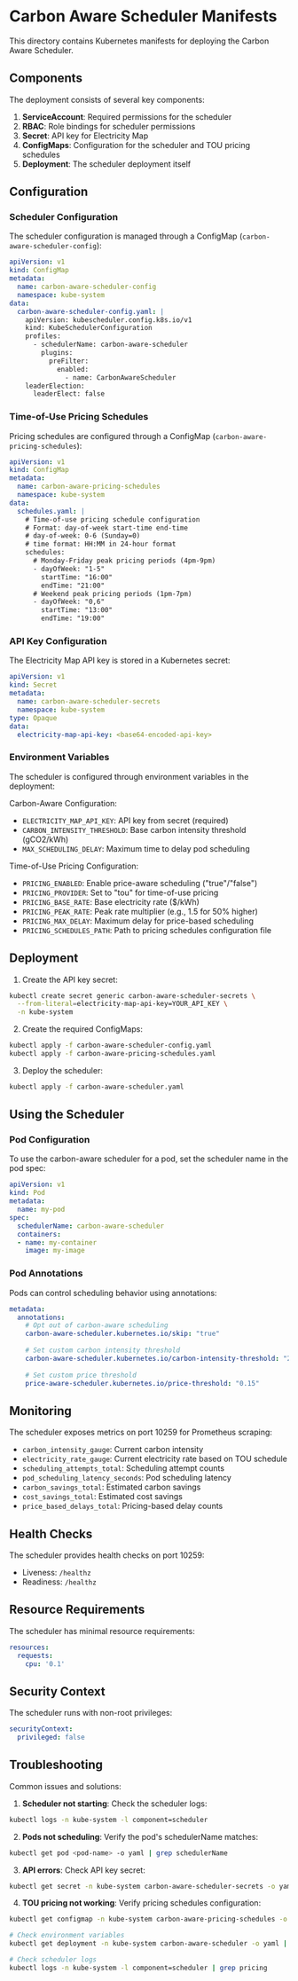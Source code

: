 # Carbon Aware Scheduler Manifests

This directory contains Kubernetes manifests for deploying the Carbon Aware Scheduler.

## Components

The deployment consists of several key components:

1. **ServiceAccount**: Required permissions for the scheduler
2. **RBAC**: Role bindings for scheduler permissions
3. **Secret**: API key for Electricity Map
4. **ConfigMaps**: Configuration for the scheduler and TOU pricing schedules
5. **Deployment**: The scheduler deployment itself

## Configuration

### Scheduler Configuration

The scheduler configuration is managed through a ConfigMap (`carbon-aware-scheduler-config`):

```yaml
apiVersion: v1
kind: ConfigMap
metadata:
  name: carbon-aware-scheduler-config
  namespace: kube-system
data:
  carbon-aware-scheduler-config.yaml: |
    apiVersion: kubescheduler.config.k8s.io/v1
    kind: KubeSchedulerConfiguration
    profiles:
      - schedulerName: carbon-aware-scheduler
        plugins:
          preFilter:
            enabled:
              - name: CarbonAwareScheduler
    leaderElection:
      leaderElect: false
```

### Time-of-Use Pricing Schedules

Pricing schedules are configured through a ConfigMap (`carbon-aware-pricing-schedules`):

```yaml
apiVersion: v1
kind: ConfigMap
metadata:
  name: carbon-aware-pricing-schedules
  namespace: kube-system
data:
  schedules.yaml: |
    # Time-of-use pricing schedule configuration
    # Format: day-of-week start-time end-time
    # day-of-week: 0-6 (Sunday=0)
    # time format: HH:MM in 24-hour format
    schedules:
      # Monday-Friday peak pricing periods (4pm-9pm)
      - dayOfWeek: "1-5"
        startTime: "16:00"
        endTime: "21:00"
      # Weekend peak pricing periods (1pm-7pm)
      - dayOfWeek: "0,6" 
        startTime: "13:00"
        endTime: "19:00"
```

### API Key Configuration

The Electricity Map API key is stored in a Kubernetes secret:

```yaml
apiVersion: v1
kind: Secret
metadata:
  name: carbon-aware-scheduler-secrets
  namespace: kube-system
type: Opaque
data:
  electricity-map-api-key: <base64-encoded-api-key>
```

### Environment Variables

The scheduler is configured through environment variables in the deployment:

Carbon-Aware Configuration:
- `ELECTRICITY_MAP_API_KEY`: API key from secret (required)
- `CARBON_INTENSITY_THRESHOLD`: Base carbon intensity threshold (gCO2/kWh)
- `MAX_SCHEDULING_DELAY`: Maximum time to delay pod scheduling

Time-of-Use Pricing Configuration:
- `PRICING_ENABLED`: Enable price-aware scheduling ("true"/"false")
- `PRICING_PROVIDER`: Set to "tou" for time-of-use pricing
- `PRICING_BASE_RATE`: Base electricity rate ($/kWh)
- `PRICING_PEAK_RATE`: Peak rate multiplier (e.g., 1.5 for 50% higher)
- `PRICING_MAX_DELAY`: Maximum delay for price-based scheduling
- `PRICING_SCHEDULES_PATH`: Path to pricing schedules configuration file

## Deployment

1. Create the API key secret:
```bash
kubectl create secret generic carbon-aware-scheduler-secrets \
  --from-literal=electricity-map-api-key=YOUR_API_KEY \
  -n kube-system
```

2. Create the required ConfigMaps:
```bash
kubectl apply -f carbon-aware-scheduler-config.yaml
kubectl apply -f carbon-aware-pricing-schedules.yaml
```

3. Deploy the scheduler:
```bash
kubectl apply -f carbon-aware-scheduler.yaml
```

## Using the Scheduler

### Pod Configuration

To use the carbon-aware scheduler for a pod, set the scheduler name in the pod spec:

```yaml
apiVersion: v1
kind: Pod
metadata:
  name: my-pod
spec:
  schedulerName: carbon-aware-scheduler
  containers:
  - name: my-container
    image: my-image
```

### Pod Annotations

Pods can control scheduling behavior using annotations:

```yaml
metadata:
  annotations:
    # Opt out of carbon-aware scheduling
    carbon-aware-scheduler.kubernetes.io/skip: "true"
    
    # Set custom carbon intensity threshold
    carbon-aware-scheduler.kubernetes.io/carbon-intensity-threshold: "250.0"
    
    # Set custom price threshold
    price-aware-scheduler.kubernetes.io/price-threshold: "0.15"
```

## Monitoring

The scheduler exposes metrics on port 10259 for Prometheus scraping:

- `carbon_intensity_gauge`: Current carbon intensity
- `electricity_rate_gauge`: Current electricity rate based on TOU schedule
- `scheduling_attempts_total`: Scheduling attempt counts
- `pod_scheduling_latency_seconds`: Pod scheduling latency
- `carbon_savings_total`: Estimated carbon savings
- `cost_savings_total`: Estimated cost savings
- `price_based_delays_total`: Pricing-based delay counts

## Health Checks

The scheduler provides health checks on port 10259:
- Liveness: `/healthz`
- Readiness: `/healthz`

## Resource Requirements

The scheduler has minimal resource requirements:
```yaml
resources:
  requests:
    cpu: '0.1'
```

## Security Context

The scheduler runs with non-root privileges:
```yaml
securityContext:
  privileged: false
```

## Troubleshooting

Common issues and solutions:

1. **Scheduler not starting**: Check the scheduler logs:
```bash
kubectl logs -n kube-system -l component=scheduler
```

2. **Pods not scheduling**: Verify the pod's schedulerName matches:
```bash
kubectl get pod <pod-name> -o yaml | grep schedulerName
```

3. **API errors**: Check API key secret:
```bash
kubectl get secret -n kube-system carbon-aware-scheduler-secrets -o yaml
```

4. **TOU pricing not working**: Verify pricing schedules configuration:
```bash
kubectl get configmap -n kube-system carbon-aware-pricing-schedules -o yaml

# Check environment variables
kubectl get deployment -n kube-system carbon-aware-scheduler -o yaml | grep PRICING

# Check scheduler logs
kubectl logs -n kube-system -l component=scheduler | grep pricing

